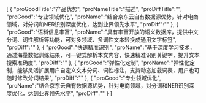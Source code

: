 [
	{
		"proGoodTitle":"产品优势",
		"proNameTitle":"描述",
		"proDiffTitle":"",
		"proGood":"专业领域优化",
		"proName":"结合京东云自有数据源优势，针对电商领域，对分词和NER识别深度优化，达到业界领先水平",
		"proDiff":""
	},
	{
		"proGood":"语料信息丰富",
		"proName":"具有丰富开放的语义数据库，提供中文分词、词性解析等功能，可对多领域、多词性文本转换成通用文字标签",
		"proDiff":""
	},
	{
		"proGood":"快速精准识别",
		"proName":"基于深度学习技术，通过海量数据训练结果，可一键式解析本文内容，快速精准识别关键字，提升文本搜索准确度",
		"proDiff":""
	},
	{
		"proGood":"弹性化定制",
		"proName":"弹性化定制，能够灵活扩展用户自定义文本分词、词性标注，支持动态加载词表，用户也可随时修改分词结果",
		"proDiff":""
	},
	{
		"proGood":"专业领域优化",
		"proName":"结合京东云自有数据源优势，针对电商领域，对分词和NER识别深度优化，达到业界领先水平",
		"proDiff":""
	}
]